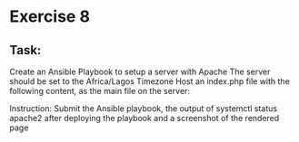 # Exercise 8
## Task:
Create an Ansible Playbook to setup a server with Apache
The server should be set to the Africa/Lagos Timezone
Host an index.php file with the following content, as the main file on the server:
<?php
echo date("F d, Y h:i:s A e", time());
?>
Instruction:
 Submit the Ansible playbook, the output of systemctl status apache2 after deploying the playbook and a screenshot of the rendered page

